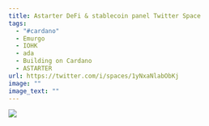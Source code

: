 ```yaml
---
title: Astarter DeFi & stablecoin panel Twitter Space
tags:
  - "#cardano"
  - Emurgo
  - IOHK
  - ada
  - Building on Cardano
  - ASTARTER
url: https://twitter.com/i/spaces/1yNxaNlabObKj
image: ""
image_text: ""
---
```


![](https://ucarecdn.com/55587e82-0707-4be5-8087-09b411bce968/)
